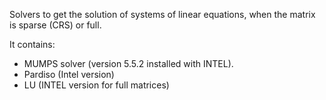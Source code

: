 Solvers to get the solution of systems of linear equations, when the matrix is sparse (CRS) or full.

It contains:
- MUMPS solver (version 5.5.2 installed with INTEL).
- Pardiso (Intel version)
- LU (INTEL version for full matrices)
